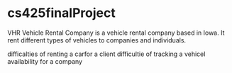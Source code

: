 # cs425finalProject
VHR Vehicle Rental Company is a vehicle rental company based in Iowa. It rent different types of vehicles to companies and individuals.

difficalties of renting a carfor a client
difficultie of tracking a vehicel availability for a company 
